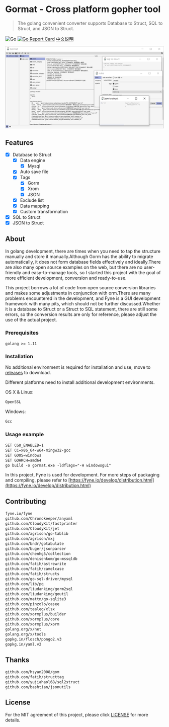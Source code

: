 # Gormat - Cross platform gopher tool
           
> The golang convenient converter supports Database to Struct, SQL to Struct, and JSON to Struct.

 ![Go](https://github.com/airplayx/gormat/workflows/Go/badge.svg)
 [![Go Report Card](https://goreportcard.com/badge/github.com/airplayx/gormat)](https://goreportcard.com/report/github.com/airplayx/gormat)
 [中文说明](README_ZH.md)

![image](assets/show_win.png)

## Features

- [x] Database to Struct
    - [x] Data engine
        - [x] Mysql
    - [x] Auto save file
    - [x] Tags
        - [x] Gorm
        - [x] Xrom
        - [x] JSON
    - [x] Exclude list
    - [x] Data mapping
    - [x] Custom transformation
- [x] SQL to Struct
- [x] JSON to Struct

## About

In golang development, there are times when you need to tap the structure manually and store it manually.Although Gorm has the ability to migrate automatically, it does not form database fields effectively and ideally.There are also many open source examples on the web, but there are no user-friendly and easy-to-manage tools, so I started this project with the goal of more efficient development, conversion and ready-to-use.

This project borrows a lot of code from open source conversion libraries and makes some adjustments in conjunction with orm.There are many problems encountered in the development, and Fyne is a GUI development framework with many pits, which should not be further discussed.Whether it is a database to Struct or a Struct to SQL statement, there are still some errors, so the conversion results are only for reference, please adjust the use of the actual project.

### Prerequisites 

```
golang >= 1.11
```

### Installation 

No additional environment is required for installation and use, move to [releases](https://github.com/airplayx/gormat/releases) to download.

Different platforms need to install additional development environments.

OS X & Linux:
```sh
OpenSSL
```

Windows:

```sh
Gcc
```

### Usage example

``` golang
SET CGO_ENABLED=1
SET CC=x86_64-w64-mingw32-gcc
SET GOOS=windows
SET GOARCH=amd64
go build -o gormat.exe -ldflags="-H windowsgui"
```

In this project, Fyne is used for development. For more steps of packaging and compiling, please refer to [https://fyne.io/develop/distribution.html](https://fyne.io/develop/distribution.html)

## Contributing

    fyne.io/fyne
   	github.com/Chronokeeper/anyxml
   	github.com/CloudyKit/fastprinter
   	github.com/CloudyKit/jet
   	github.com/agrison/go-tablib
   	github.com/agrison/mxj
   	github.com/bndr/gotabulate
   	github.com/buger/jsonparser
   	github.com/chenhg5/collection
   	github.com/denisenkom/go-mssqldb
   	github.com/fatih/astrewrite
   	github.com/fatih/camelcase
   	github.com/fatih/structs
   	github.com/go-sql-driver/mysql
   	github.com/lib/pq
   	github.com/liudanking/gorm2sql
   	github.com/liudanking/goutil
   	github.com/mattn/go-sqlite3
   	github.com/pinzolo/casee
   	github.com/tealeg/xlsx
   	github.com/xormplus/builder
   	github.com/xormplus/core
   	github.com/xormplus/xorm
   	golang.org/x/net
   	golang.org/x/tools
   	gopkg.in/flosch/pongo2.v3
   	gopkg.in/yaml.v2
	
## Thanks

    github.com/hsyan2008/gom
    github.com/fatih/structtag
    github.com/yujiahaol68/sql2struct
    github.com/bashtian/jsonutils

## License
For the MIT agreement of this project, please click [LICENSE](LICENSE) for more details.

